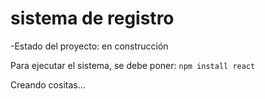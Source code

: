 <h1>sistema de registro</h1>

-Estado del proyecto: en construcción

Para ejecutar el sistema, se debe poner:
```npm install react```
<p>Creando cositas...</p>
